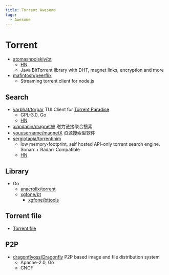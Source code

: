 ```yaml
---
title: Torrent Awesome
tags:
  - Awesome
---
```


# Torrent

- [atomashpolskiy/bt](https://github.com/atomashpolskiy/bt)
  - [HN](https://news.ycombinator.com/item?id=14911372)
  - Java BitTorrent library with DHT, magnet links, encryption and more
- [mafintosh/peerflix](https://github.com/mafintosh/peerflix)
  - Streaming torrent client for node.js

## Search

- [varbhat/torpar](https://github.com/varbhat/torpar)
  TUI Client for [Torrent Paradise](https://torrent-paradise.ml/)
  - GPL-3.0, Go
  - [HN](https://news.ycombinator.com/item?id=27896076)
- [xiandanin/magnetW](https://github.com/xiandanin/magnetW)
  磁力链接聚合搜索
- [youusername/magnetX](https://github.com/youusername/magnetX)
  资源搜索型软件
- [sergiotapia/torrentinim](https://github.com/sergiotapia/torrentinim)
  - low memory-footprint, self hosted API-only torrent search engine. Sonarr + Radarr Compatible
  - [HN](https://news.ycombinator.com/item?id=28122056)

## Library

- Go
  - [anacrolix/torrent](https://github.com/anacrolix/torrent)
  - [xgfone/bt](https://github.com/xgfone/bt)
    - [xgfone/bttools](https://github.com/xgfone/bttools)

## Torrent file

- [Torrent file](https://en.wikipedia.org/wiki/Torrent_file)

## P2P

- [dragonflyoss/Dragonfly](https://github.com/dragonflyoss/Dragonfly)
  P2P based image and file distribution system
  - Apache-2.0, Go
  - CNCF
